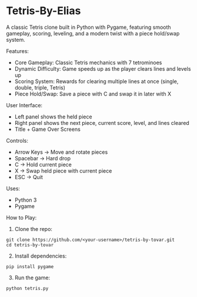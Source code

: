 # Tetris-By-Elias
A classic Tetris clone built in Python with Pygame, featuring smooth gameplay, scoring, leveling, and a modern twist with a piece hold/swap system.

Features: 
- Core Gameplay: Classic Tetris mechanics with 7 tetrominoes
- Dynamic Difficulty: Game speeds up as the player clears lines and levels up
- Scoring System: Rewards for clearing multiple lines at once (single, double, triple, Tetris)
- Piece Hold/Swap: Save a piece with C and swap it in later with X

User Interface:
- Left panel shows the held piece
- Right panel shows the next piece, current score, level, and lines cleared
- Title + Game Over Screens

Controls:
- Arrow Keys → Move and rotate pieces
- Spacebar → Hard drop
- C → Hold current piece
- X → Swap held piece with current piece
- ESC → Quit

Uses: 
- Python 3
- Pygame

How to Play:
  1. Clone the repo:
     
    git clone https://github.com/<your-username>/tetris-by-tovar.git
    cd tetris-by-tovar
    
  2. Install dependencies:

    pip install pygame

  3. Run the game:

    python tetris.py

